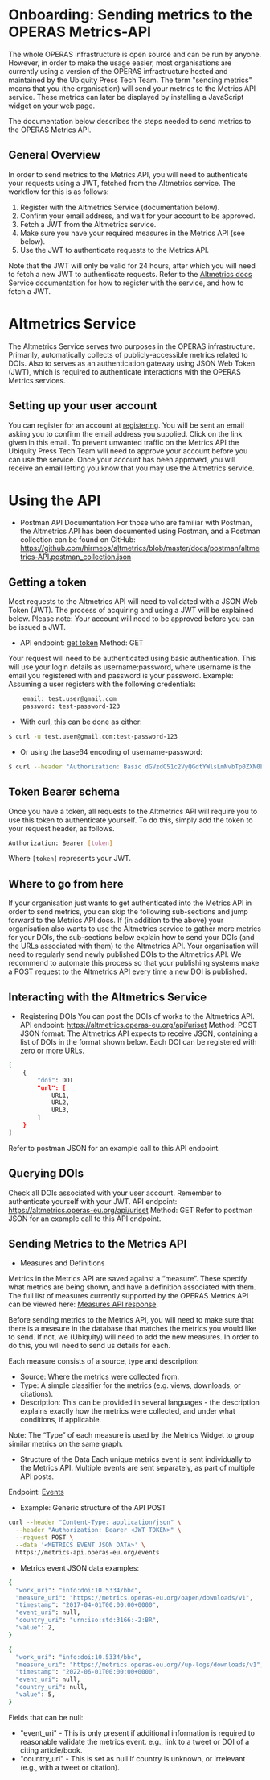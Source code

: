 # Onboarding: Sending metrics to the OPERAS Metrics-API

The whole OPERAS infrastructure is open source and can be run by anyone. However, in order to make the usage easier, most organisations are currently using a version of the OPERAS infrastructure hosted and maintained by the Ubiquity Press Tech Team.
The term "sending metrics" means that you (the organisation) will send your metrics to the Metrics API service. These metrics can later be displayed by installing a JavaScript widget on your web page.

The documentation below describes the steps needed to send metrics to the OPERAS Metrics API.

## General Overview
In order to send metrics to the Metrics API, you will need to authenticate your requests using a JWT, fetched from the Altmetrics service. The workflow for this is as follows:

1. Register with the Altmetrics Service (documentation below).
2. Confirm your email address, and wait for your account to be approved.
3. Fetch a JWT from the Altmetrics service.
4. Make sure you have your required measures in the Metrics API (see below).
5. Use the JWT to authenticate requests to the Metrics API.

Note that the JWT will only be valid for 24 hours, after which you will need to fetch a new JWT to authenticate requests. Refer to the [Altmetrics docs][11] Service documentation for how to register with the service, and how to fetch a JWT.


# Altmetrics Service

The Altmetrics Service serves two purposes in the OPERAS infrastructure.
Primarily, automatically collects of publicly-accessible metrics related to DOIs.
Also to serves as an authentication gateway using JSON Web Token (JWT), which is required to authenticate interactions with the OPERAS Metrics services. 

## Setting up your user account

You can register for an account at [registering][5].
You will be sent an email asking you to confirm the email address you supplied. Click on the link given in this email.
To prevent unwanted traffic on the Metrics API the Ubiquity Press Tech Team will need to approve your account before you can use the service. Once your account has been approved, you will receive an email letting you know that you may use the Altmetrics service.


# Using the API

- Postman API Documentation
For those who are familiar with Postman, the Altmetrics API has been documented using Postman, and a Postman collection can be found on GitHub: https://github.com/hirmeos/altmetrics/blob/master/docs/postman/altmetrics-API.postman_collection.json

## Getting a token

Most requests to the Altmetrics API will need to validated with a JSON Web Token (JWT). The process of acquiring and using a JWT will be explained below. Please note: Your account will need to be approved before you can be issued a JWT.

- API endpoint: [get token][6]
Method: GET

Your request will need to be authenticated using basic authentication. This will use your login details as username:password, where username is the email you registered with and password is your password.
Example: Assuming a user registers with the following credentials:

```bash
    email: test.user@gmail.com
    password: test-password-123
```

- With curl, this can be done as either:
```bash
$ curl -u test.user@gmail.com:test-password-123
```

- Or using the base64 encoding of username-password:
```bash
$ curl --header "Authorization: Basic dGVzdC51c2VyQGdtYWlsLmNvbTp0ZXN0LXBhc3N3b3JkLTEyMw=="
```

## Token Bearer schema
Once you have a token, all requests to the Altmetrics API will require you to use this token to authenticate yourself. To do this, simply add the token to your request header, as follows.

```bash
Authorization: Bearer [token]
```

Where `[token]` represents your JWT.

## Where to go from here

If your organisation just wants to get authenticated into the Metrics API in order to send metrics, you can skip the following sub-sections and jump forward to the Metrics API docs.
If (in addition to the above) your organisation also wants to use the Altmetrics service to gather more metrics for your DOIs, the sub-sections below explain how to send your DOIs (and the URLs associated with them) to the Altmetrics API.
Your organisation will need to regularly send newly published DOIs to the Altmetrics API. We recommend to automate this process so that your publishing systems make a POST request to the Altmetrics API every time a new DOI is published.

## Interacting with the Altmetrics Service
- Registering DOIs
You can post the DOIs of works to the Altmetrics API.
API endpoint: https://altmetrics.operas-eu.org/api/uriset
Method: POST
JSON format: The Altmetrics API expects to receive JSON, containing a list of DOIs in the format shown below. Each DOI can be registered with zero or more URLs.

```bash
[
    {
        "doi": DOI
        "url": [
            URL1,
            URL2,
            URL3,
        ]
    }
]
```
Refer to postman JSON for an example call to this API endpoint.

## Querying DOIs

Check all DOIs associated with your user account. Remember to authenticate yourself with your JWT.
API endpoint: https://altmetrics.operas-eu.org/api/uriset
Method: GET
Refer to postman JSON for an example call to this API endpoint.

## Sending Metrics to the Metrics API

- Measures and Definitions

Metrics in the Metrics API are saved against a “measure”. These specify what metrics are being shown, and have a definition associated with them. The full list of measures currently supported by the OPERAS Metrics API can be viewed here: [Measures API response][3].

Before sending metrics to the Metrics API, you will need to make sure that there is a measure in the database that matches the metrics you would like to send. If not, we (Ubiquity) will need to add the new measures. In order to do this, you will need to send us details for each.

Each measure consists of a source, type and description: 
* Source: Where the metrics were collected from.
* Type: A simple classifier for the metrics (e.g. views, downloads, or citations).
* Description: This can be provided in several languages - the description explains exactly how the metrics were collected, and under what conditions, if applicable. 

Note: The “Type” of each measure is used by the Metrics Widget to group similar metrics on the same graph.

- Structure of the Data
Each unique metrics event is sent individually to the Metrics API. Multiple events are sent separately, as part of multiple API posts. 

Endpoint: [Events][4] 

- Example: Generic structure of the API POST
```bash
curl --header "Content-Type: application/json" \
  --header "Authorization: Bearer <JWT TOKEN>" \
  --request POST \
  --data '<METRICS EVENT JSON DATA>' \
  https://metrics-api.operas-eu.org/events
```

- Metrics event JSON data examples:

```bash
{
  "work_uri": "info:doi:10.5334/bbc",
  "measure_uri": "https://metrics.operas-eu.org/oapen/downloads/v1",
  "timestamp": "2017-04-01T00:00:00+0000",
  "event_uri": null,
  "country_uri": "urn:iso:std:3166:-2:BR",
  "value": 2,
}

{
  "work_uri": "info:doi:10.5334/bbc",
  "measure_uri": "https://metrics.operas-eu.org//up-logs/downloads/v1",
  "timestamp": "2022-06-01T00:00:00+0000",
  "event_uri": null,
  "country_uri": null,
  "value": 5,
}
```

Fields that can be null:
* "event_uri" - This is only present if additional information is required to reasonable validate the metrics event. e.g., link to a tweet or DOI of a citing article/book.
* "country_uri" - This is set as null If country is unknown, or irrelevant (e.g., with a tweet or citation).


[1]: https://metrics.operas-eu.org/docs/identifier-translation-service "Translator"
[2]: https://metrics.operas-eu.org/measures "Measures"
[3]: https://metrics-api.operas-eu.org/measures "Measures-API"
[4]: https://metrics-api.operas-eu.org/events "Events"
[5]: https://altmetrics.operas-eu.org/register "Register"
[6]: https://altmetrics.operas-eu.org/api/get_token "Get Token"
[7]: https://altmetrics.operas-eu.org/api/drivers "drivers"
[8]: https://metrics.operas-eu.org/docs/widget "Widget"
[9]: mailto:cristian.garcia@ubiquitypress.com "Cristian Garcia email address"
[10]: mailto:rowan.hatherley@ubiquitypress.com "Rowan Hatherley email address"
[11]: https://metrics.operas-eu.org/docs/altmetrics "Altmetrics docs"
